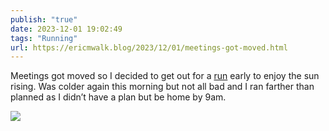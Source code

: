 ```yaml
---
publish: "true"
date: 2023-12-01 19:02:49
tags: "Running"
url: https://ericmwalk.blog/2023/12/01/meetings-got-moved.html
---
```


Meetings got moved so I decided to get out for a [run](https://strava.com/activities/10311553236) early to enjoy the sun rising. Was colder again this morning but not all bad and I ran farther than planned as I didn’t have a plan but be home by 9am.

![](https://ericmwalk.blog/uploads/2023/d44d05e2-36e4-459a-bd99-05774d49a6ec.jpg)